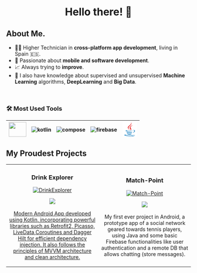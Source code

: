 <h1 align="center">Hello there! 👋</h1>

## About Me.
- 👨‍💻 Higher Technician in **cross-platform app development**, living in Spain :es:.
- :iphone: Passionate about **mobile and software development**.
- :chart_with_upwards_trend: Always trying to **improve**.
- 📝 I also have knowledge about supervised and unsupervised **Machine Learning** algorithms, **DeepLearning** and **Big Data**.
<br>

### 🛠️ Most Used Tools
| <img align="center" src="https://1000marcas.net/wp-content/uploads/2020/01/Android-logo-1.png" height="40" width="48"/> | <img align="center" src="https://www.vectorlogo.zone/logos/kotlinlang/kotlinlang-icon.svg" alt="kotlin" width="36" height="36"/> | <img align="center" src="https://3.bp.blogspot.com/-VVp3WvJvl84/X0Vu6EjYqDI/AAAAAAAAPjU/ZOMKiUlgfg8ok8DY8Hc-ocOvGdB0z86AgCLcBGAsYHQ/s1600/jetpack%2Bcompose%2Bicon_RGB.png" alt="compose" width="40" height="40"/> | <img align="center" src="https://www.vectorlogo.zone/logos/firebase/firebase-icon.svg" alt="firebase" width="40" height="40"/> | <img align="center" src="https://raw.githubusercontent.com/devicons/devicon/master/icons/java/java-original.svg" alt="java" width="40" height="40"/> |
| :-: | :-: | :-: | :-: | :-: |

## My Proudest Projects
<table>
<tr>
<td width="50%">
<h3 align="center">Drink Explorer</h3>
<div align="center">
<a href="https://github.com/BertoAlv/DrinkExplorer" target="_blank"><img src="https://i.imgur.com/8mAvC04.png" width="400" alt="DrinkExplorer"></a>
<p>
<a href="https://github.com/BertoAlv/DrinkExplorer" target="_blank">
<img src="https://img.shields.io/badge/Project-ff9?style=for-the-badge&logo=github&logoColor=black">
</p>
<p>Modern Android App developed using Kotlin, incorporating powerful libraries such as Retrofit2, Picasso, LiveData,Coroutines and Dagger Hilt for efficient dependency injection. It also follows the principles of MVVM architecture and clean architecture.</p>
</div>
                                                                                    
</td>

<td width="50%">
<h3 align="center">Match-Point</h3>
<div align="center">
<a href="https://github.com/BertoAlv/Match-Point" target="_blank"><img src="https://i.imgur.com/ZkdSinv.png" width="400" alt="Match-Point"></a>
<p>
<a href="https://github.com/BertoAlv/Match-Point" target="_blank">
<img src="https://img.shields.io/badge/Project-ff9?style=for-the-badge&logo=github&logoColor=black">
</a>
</p>
<p>My first ever project in Android, a prototype app of a social network geared towards tennis players, using Java and some basic Firebase functionalities like user authentication and a remote DB that allows chatting (store messages).</p>
</div>                                                             
</table>                                                                                 
</div>
<br>
